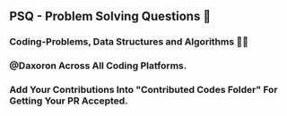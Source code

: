 ## PSQ -  Problem Solving Questions 🚀
### Coding-Problems, Data Structures and Algorithms 👨‍💻
### @Daxoron Across All Coding Platforms.
### Add Your Contributions Into "Contributed Codes Folder" For Getting Your PR Accepted.
